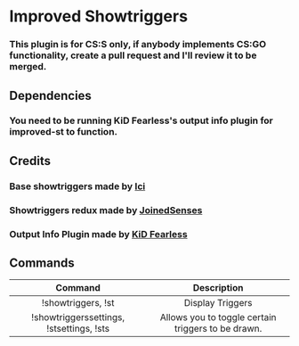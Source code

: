 # Improved Showtriggers

### This plugin is for CS:S only, if anybody implements CS:GO functionality, create a pull request and I'll review it to be merged.

## Dependencies
### You need to be running KiD Fearless's output info plugin for improved-st to function.

## Credits
### Base showtriggers made by [Ici](https://forums.alliedmods.net/showthread.php?t=290356)
### Showtriggers redux made by [JoinedSenses](https://github.com/JoinedSenses)
### Output Info Plugin made by [KiD Fearless](https://github.com/kidfearless)

## Commands
Command|Description
:---:|:---:
!showtriggers, !st|Display Triggers
!showtriggerssettings, !stsettings, !sts|Allows you to toggle certain triggers to be drawn.
